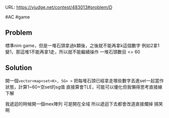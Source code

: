 URL: https://vjudge.net/contest/483013#problem/D

#AC #game

## Problem

標準nim game，但是一堆石頭拿過k顆後，之後就不能再拿k這個數字
例如2拿1變1，那這堆1不能再拿1走，所以就不能繼續操作
一堆石頭數目 <= 60

## Solution

開一個`vector<map<set<K>, SG> >`
把每堆石頭已經拿走哪些數字丟進set一起當作狀態，計算1~60+空set的sg值
直接算會TLE，可能可以優化但我懶得思考直接線下解

我遞迴的時候開一個mex陣列 可是開在全域 所以遞迴下去都會改道直接爛掉 搞笑啊